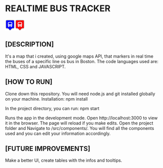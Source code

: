 # REALTIME BUS TRACKER
<img src="blue.png"><img src="red.png">

## [DESCRIPTION]

It's a map that i created, using google maps API, that markers in real time the buses of a specific line os bus in Boston.
The code languages used are: HTML, CSS and JAVASCRIPT. 

## [HOW TO RUN]

Clone down this repository. You will need node.js and git installed globally on your machine. Installation: npm install

In the project directory, you can run: npm start

Runs the app in the development mode. Open http://localhost:3000 to view it in the browser. The page will reload if you make edits. Open the project folder and Navigate to /src/components/. You will find all the components used and you can edit your information accordingly.

## [FUTURE IMPROVEMENTS]

Make a better UI, create tables with the infos and tooltips. 
